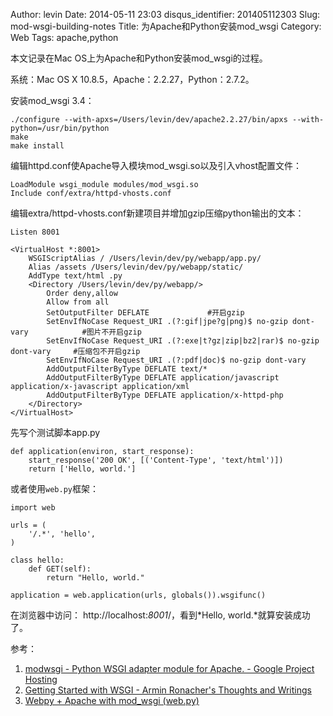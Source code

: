 Author: levin
Date: 2014-05-11 23:03
disqus_identifier: 201405112303
Slug: mod-wsgi-building-notes
Title: 为Apache和Python安装mod_wsgi
Category: Web
Tags: apache,python

本文记录在Mac OS上为Apache和Python安装mod_wsgi的过程。<!-- more -->

系统：Mac OS X 10.8.5，Apache：2.2.27，Python：2.7.2。

安装mod_wsgi 3.4：

    ./configure --with-apxs=/Users/levin/dev/apache2.2.27/bin/apxs --with-python=/usr/bin/python
    make
    make install

编辑httpd.conf使Apache导入模块mod_wsgi.so以及引入vhost配置文件：

    LoadModule wsgi_module modules/mod_wsgi.so
    Include conf/extra/httpd-vhosts.conf

编辑extra/httpd-vhosts.conf新建项目并增加gzip压缩python输出的文本：

    Listen 8001
    
    <VirtualHost *:8001>
        WSGIScriptAlias / /Users/levin/dev/py/webapp/app.py/
        Alias /assets /Users/levin/dev/py/webapp/static/
        AddType text/html .py 
        <Directory /Users/levin/dev/py/webapp/>
            Order deny,allow
            Allow from all 
            SetOutputFilter DEFLATE             #开启gzip
            SetEnvIfNoCase Request_URI .(?:gif|jpe?g|png)$ no-gzip dont-vary            #图片不开启gzip
            SetEnvIfNoCase Request_URI .(?:exe|t?gz|zip|bz2|rar)$ no-gzip dont-vary     #压缩包不开启gzip
            SetEnvIfNoCase Request_URI .(?:pdf|doc)$ no-gzip dont-vary
            AddOutputFilterByType DEFLATE text/*
            AddOutputFilterByType DEFLATE application/javascript application/x-javascript application/xml
            AddOutputFilterByType DEFLATE application/x-httpd-php
        </Directory>
    </VirtualHost>

先写个测试脚本app.py

    def application(environ, start_response):
        start_response('200 OK', [('Content-Type', 'text/html')])
        return ['Hello, world.']

或者使用`web.py`框架：

    import web
    
    urls = (
        '/.*', 'hello',
    )
    
    class hello:
        def GET(self):
            return "Hello, world."
    
    application = web.application(urls, globals()).wsgifunc()

在浏览器中访问：
http://localhost:*8001*/，看到*Hello, world.*就算安装成功了。

参考：

1. [modwsgi - Python WSGI adapter module for Apache. - Google Project Hosting](/url.html#https://code.google.com/p/modwsgi/)
2. [Getting Started with WSGI - Armin Ronacher's Thoughts and Writings](/url.html#https://lucumr.pocoo.org/2007/5/21/getting-started-with-wsgi/)
3. [Webpy + Apache with mod_wsgi (web.py)](/url.html#http://webpy.org/cookbook/mod_wsgi-apache)
